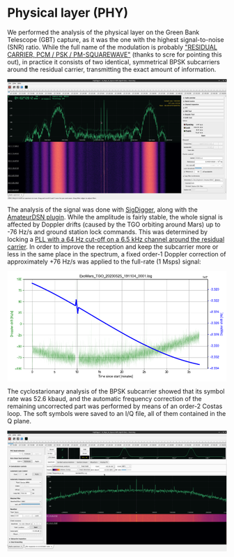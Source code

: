 # Physical layer (PHY)
We performed the analysis of the physical layer on the Green Bank Telescope (GBT) capture, as it was the one with the highest signal-to-noise (SNR) ratio. While the full name of the modulation is probably ["RESIDUAL CARRIER, PCM / PSK / PM-SQUAREWAVE"](srce.png) (thanks to scre for pointing this out), in practice it consists of two identical, symmetrical BPSK subcarriers around the residual carrier, transmitting the exact amount of information.

<img src="visual/gbt.png" align="center" />

The analysis of the signal was done with [SigDigger](https://github.com/BatchDrake/SigDigger), along with the [AmateurDSN plugin](https://github.com/BatchDrake/AmateurDSN). While the amplitude is fairly stable, the whole signal is affected by Doppler drifts (caused by the TGO orbiting around Mars) up to -76 Hz/s and ground station lock commands. This was determined by locking a [PLL with a 64 Hz cut-off on a 6.5 kHz channel around the residual carrier](visual/drift.png).  In order to improve the reception and keep the subcarrier more or less in the same place in the spectrum, a fixed order-1 Doppler correction of approximately +76 Hz/s was applied to the full-rate (1 Msps) signal:

<img src="visual/driftplot.png" align="center" />

The cyclostarionary analysis of the BPSK subcarrier showed that its symbol rate was 52.6 kbaud, and the automatic frequency correction of the remaining uncorrected part was performed by means of an order-2 Costas loop. The soft symbols were saved to an I/Q file, all of them contained in the Q plane.

<img src="visual/bpsk.png" align="center" />

